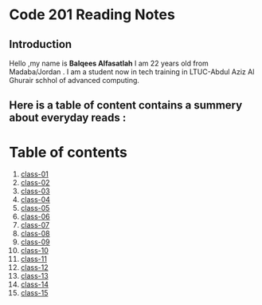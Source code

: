 # Code 201 Reading Notes

## Introduction


Hello ,my name is **Balqees Alfasatlah** I am 22 years old from Madaba/Jordan .
I am a student now in tech training in LTUC-Abdul Aziz Al Ghurair schhol of advanced computing.

## **Here is a table of content contains a summery about everyday reads :**


# Table of contents 

1. [class-01](https://balqeesalfasatlah.github.io/reading-notes201/class-01)
2. [class-02](https://balqeesalfasatlah.github.io/reading-notes201/class-02)
3. [class-03](https://balqeesalfasatlah.github.io/reading-notes201/class-03)
4. [class-04](https://balqeesalfasatlah.github.io/reading-notes201/class-04)
5. [class-05](https://balqeesalfasatlah.github.io/reading-notes201/class-05)
6. [class-06](https://balqeesalfasatlah.github.io/reading-notes201/class-06)
7. [class-07](https://balqeesalfasatlah.github.io/reading-notes201/class-07)
8. [class-08](https://balqeesalfasatlah.github.io/reading-notes201/class-08)
9. [class-09](https://balqeesalfasatlah.github.io/reading-notes201/class-09)
10. [class-10](https://balqeesalfasatlah.github.io/reading-notes201/class-10)
11. [class-11](https://balqeesalfasatlah.github.io/reading-notes201/class-11)
12. [class-12](https://balqeesalfasatlah.github.io/reading-notes201/class-12)
13. [class-13](https://balqeesalfasatlah.github.io/reading-notes201/class-13)
14. [class-14](https://balqeesalfasatlah.github.io/reading-notes201/class-14)
15. [class-15](https://balqeesalfasatlah.github.io/reading-notes201/class-15)


